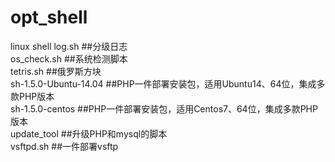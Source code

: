 # opt_shell
linux shell
log.sh   ##分级日志  
os_check.sh  ##系统检测脚本  
tetris.sh  ##俄罗斯方块  
sh-1.5.0-Ubuntu-14.04 ##PHP一件部署安装包，适用Ubuntu14、64位，集成多款PHP版本  
sh-1.5.0-centos  ##PHP一件部署安装包，适用Centos7、64位，集成多款PHP版本  
update_tool  ##升级PHP和mysql的脚本  
vsftpd.sh  ##一件部署vsftp  
